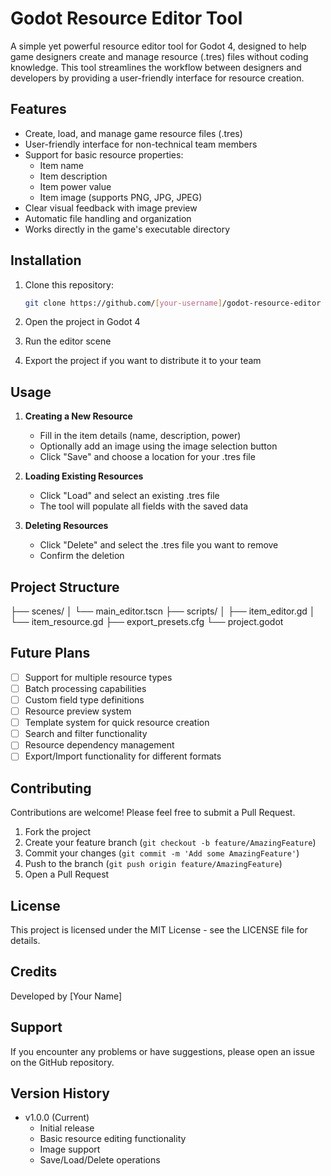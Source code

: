 # Godot Resource Editor Tool

A simple yet powerful resource editor tool for Godot 4, designed to help game designers create and manage resource (.tres) files without coding knowledge. This tool streamlines the workflow between designers and developers by providing a user-friendly interface for resource creation.

## Features

- Create, load, and manage game resource files (.tres)
- User-friendly interface for non-technical team members
- Support for basic resource properties:
  - Item name
  - Item description
  - Item power value
  - Item image (supports PNG, JPG, JPEG)
- Clear visual feedback with image preview
- Automatic file handling and organization
- Works directly in the game's executable directory

## Installation

1. Clone this repository:
    ```bash
    git clone https://github.com/[your-username]/godot-resource-editor
    ```

2. Open the project in Godot 4
3. Run the editor scene
4. Export the project if you want to distribute it to your team

## Usage

1. **Creating a New Resource**
   - Fill in the item details (name, description, power)
   - Optionally add an image using the image selection button
   - Click "Save" and choose a location for your .tres file

2. **Loading Existing Resources**
   - Click "Load" and select an existing .tres file
   - The tool will populate all fields with the saved data

3. **Deleting Resources**
   - Click "Delete" and select the .tres file you want to remove
   - Confirm the deletion

## Project Structure
├── scenes/
│   └── main_editor.tscn
├── scripts/
│   ├── item_editor.gd
│   └── item_resource.gd
├── export_presets.cfg
└── project.godot

## Future Plans

- [ ] Support for multiple resource types
- [ ] Batch processing capabilities
- [ ] Custom field type definitions
- [ ] Resource preview system
- [ ] Template system for quick resource creation
- [ ] Search and filter functionality
- [ ] Resource dependency management
- [ ] Export/Import functionality for different formats

## Contributing

Contributions are welcome! Please feel free to submit a Pull Request.

1. Fork the project
2. Create your feature branch (`git checkout -b feature/AmazingFeature`)
3. Commit your changes (`git commit -m 'Add some AmazingFeature'`)
4. Push to the branch (`git push origin feature/AmazingFeature`)
5. Open a Pull Request

## License

This project is licensed under the MIT License - see the LICENSE file for details.

## Credits

Developed by [Your Name]

## Support

If you encounter any problems or have suggestions, please open an issue on the GitHub repository.

## Version History

- v1.0.0 (Current)
  - Initial release
  - Basic resource editing functionality
  - Image support
  - Save/Load/Delete operations
